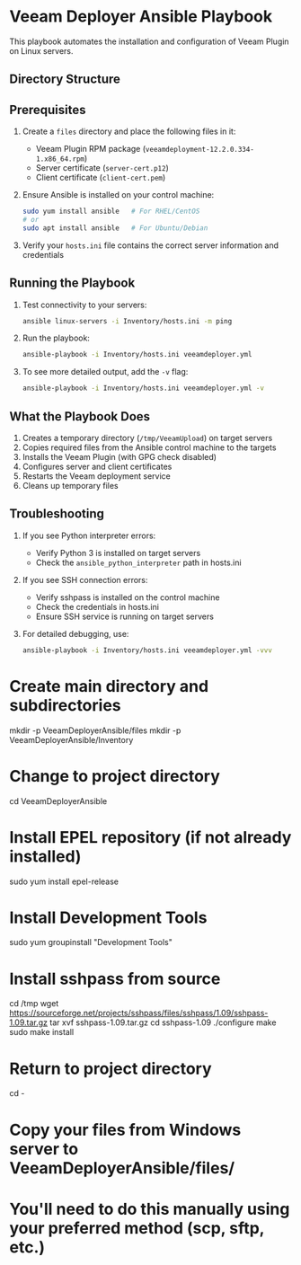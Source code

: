 # Veeam Deployer Ansible Playbook

This playbook automates the installation and configuration of Veeam Plugin on Linux servers.

## Directory Structure 

## Prerequisites

1. Create a `files` directory and place the following files in it:
   - Veeam Plugin RPM package (`veeamdeployment-12.2.0.334-1.x86_64.rpm`)
   - Server certificate (`server-cert.p12`)
   - Client certificate (`client-cert.pem`)

2. Ensure Ansible is installed on your control machine:
   ```bash
   sudo yum install ansible   # For RHEL/CentOS
   # or
   sudo apt install ansible   # For Ubuntu/Debian
   ```

3. Verify your `hosts.ini` file contains the correct server information and credentials

## Running the Playbook

1. Test connectivity to your servers:
   ```bash
   ansible linux-servers -i Inventory/hosts.ini -m ping
   ```

2. Run the playbook:
   ```bash
   ansible-playbook -i Inventory/hosts.ini veeamdeployer.yml
   ```

3. To see more detailed output, add the `-v` flag:
   ```bash
   ansible-playbook -i Inventory/hosts.ini veeamdeployer.yml -v
   ```

## What the Playbook Does

1. Creates a temporary directory (`/tmp/VeeamUpload`) on target servers
2. Copies required files from the Ansible control machine to the targets
3. Installs the Veeam Plugin (with GPG check disabled)
4. Configures server and client certificates
5. Restarts the Veeam deployment service
6. Cleans up temporary files

## Troubleshooting

1. If you see Python interpreter errors:
   - Verify Python 3 is installed on target servers
   - Check the `ansible_python_interpreter` path in hosts.ini

2. If you see SSH connection errors:
   - Verify sshpass is installed on the control machine
   - Check the credentials in hosts.ini
   - Ensure SSH service is running on target servers

3. For detailed debugging, use:
   ```bash
   ansible-playbook -i Inventory/hosts.ini veeamdeployer.yml -vvv
   ``` 

# Create main directory and subdirectories
mkdir -p VeeamDeployerAnsible/files
mkdir -p VeeamDeployerAnsible/Inventory

# Change to project directory
cd VeeamDeployerAnsible 

# Install EPEL repository (if not already installed)
sudo yum install epel-release

# Install Development Tools
sudo yum groupinstall "Development Tools"

# Install sshpass from source
cd /tmp
wget https://sourceforge.net/projects/sshpass/files/sshpass/1.09/sshpass-1.09.tar.gz
tar xvf sshpass-1.09.tar.gz
cd sshpass-1.09
./configure
make
sudo make install

# Return to project directory
cd - 

# Copy your files from Windows server to VeeamDeployerAnsible/files/
# You'll need to do this manually using your preferred method (scp, sftp, etc.) 